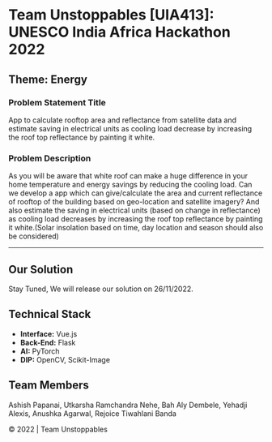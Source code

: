 # Team Unstoppables [UIA413]: UNESCO India Africa Hackathon 2022
## Theme: Energy
### Problem Statement Title
App to calculate rooftop area and reflectance from satellite data and estimate saving in electrical units as cooling load decrease by increasing the roof top reflectance by painting it white.
### Problem Description	
As you will be aware that white roof can make a huge difference in your home temperature and energy savings by reducing the cooling load. Can we develop a app which can give/calculate the area and current reflectance of rooftop of the building based on geo-location and satellite imagery? And also estimate the saving in electrical units (based on change in reflectance) as cooling load decreases by increasing the roof top reflectance by painting it white.(Solar insolation based on time, day location and season should also be considered)

---
## Our Solution
Stay Tuned, We will release our solution on 26/11/2022. 

## Technical Stack
- **Interface:** Vue.js 
- **Back-End:** Flask 
- **AI:** PyTorch 
- **DIP:** OpenCV, Scikit-Image 

## Team Members
Ashish Papanai, Utkarsha Ramchandra Nehe, Bah Aly Dembele, Yehadji Alexis, Anushka Agarwal, Rejoice Tiwahlani Banda


&copy; 2022 | Team Unstoppables 
